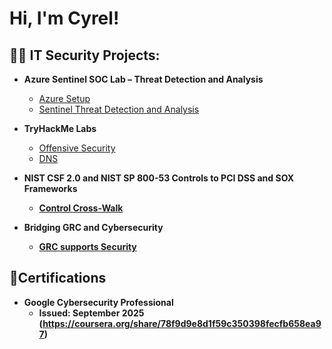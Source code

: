 
<h1>Hi, I'm Cyrel! </h1>

<h2>👨‍💻 IT Security Projects:</h2>



 - <b>Azure Sentinel SOC Lab – Threat Detection and Analysis </b>
     - [Azure Setup](https://github.com/ctembrina/Azure-Setup)
     - [Sentinel Threat Detection and Analysis](https://github.com/ctembrina/Sentinel-Threat-Detection-and-Analysis)


  - <b>TryHackMe Labs </b>
      - [Offensive Security](https://github.com/ctembrina/Offensive-Security)
      - [DNS](https://github.com/ctembrina/Domain-Names)
   
  
  - <b>NIST CSF 2.0 and NIST SP 800-53 Controls to PCI DSS and SOX Frameworks <b>
      - [Control Cross-Walk](https://github.com/ctembrina/Mapping-NIST-CSF-2.0-and-NIST-SP-800-53-Controls-to-PCI-DSS-and-SOX-Frameworks)
   

  - <b>Bridging GRC and Cybersecurity <b>
      - [GRC supports Security](https://github.com/ctembrina/Bridging-GRC-and-Cybersecurity)


<h2> 📜Certifications</h2>

 - <b>Google Cybersecurity Professional </b>
    - Issued: September 2025 (https://coursera.org/share/78f9d9e8d1f59c350398fecfb658ea97)
      
      
        
       



<!--
**joshmadakor1/joshmadakor1** is a ✨ _special_ ✨ repository because its `README.md` (this file) appears on your GitHub profile.

Here are some ideas to get you started:

- 🔭 I’m currently working on ...
- 🌱 I’m currently learning ...
- 👯 I’m looking to collaborate on ...
- 🤔 I’m looking for help with ...
- 💬 Ask me about ...
- 📫 How to reach me: ...
- 😄 Pronouns: ...
- ⚡ Fun fact: ...
-->
